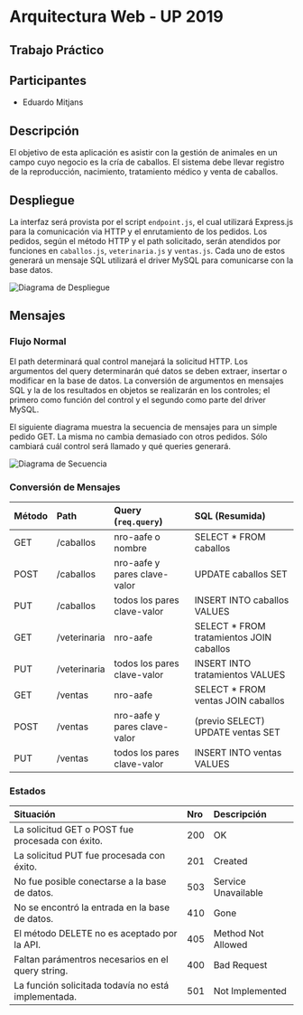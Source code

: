 # Arquitectura Web - UP 2019
## Trabajo Práctico
## Participantes

- Eduardo Mitjans

## Descripción

El objetivo de esta aplicación es asistir con la gestión de animales en un campo cuyo negocio es la cría de caballos.
El sistema debe llevar registro de la reproducción, nacimiento, tratamiento médico y venta de caballos.

## Despliegue

La interfaz será provista por el script `endpoint.js`, el cual utilizará Express.js para la comunicación via HTTP y el enrutamiento de los pedidos. Los pedidos, según el método HTTP y el path solicitado, serán atendidos por funciones en `caballos.js`, `veterinaria.js` y `ventas.js`. Cada uno de estos generará un mensaje SQL utilizará el driver MySQL para comunicarse con la base datos.

![Diagrama de Despliegue](http://www.plantuml.com/plantuml/proxy?src=https://raw.githubusercontent.com/Edu237/arq-web/master/uml/despliegue.puml)

## Mensajes
### Flujo Normal

El path determinará qual control manejará la solicitud HTTP. Los argumentos del query determinarán qué datos se deben extraer, insertar o modificar en la base de datos. La conversión de argumentos en mensajes SQL y la de los resultados en objetos se realizarán en los controles; el primero como función del control y el segundo como parte del driver MySQL.

El siguiente diagrama muestra la secuencia de mensajes para un simple pedido GET. La misma no cambia demasiado con otros pedidos. Sólo cambiará cuál control será llamado y qué queries generará.

![Diagrama de Secuencia](http://www.plantuml.com/plantuml/proxy?src=https://raw.githubusercontent.com/Edu237/arq-web/master/uml/get-sequence.puml)

### Conversión de Mensajes

|Método|Path|Query (`req.query`)|SQL (Resumida)|
|:--|:--|:--|:--|
|GET|/caballos|nro-aafe o nombre|SELECT * FROM caballos|
|POST|/caballos|nro-aafe y pares clave-valor|UPDATE caballos SET|
|PUT|/caballos|todos los pares clave-valor|INSERT INTO caballos VALUES|
|GET|/veterinaria|nro-aafe|SELECT * FROM tratamientos JOIN caballos|
|PUT|/veterinaria|todos los pares clave-valor|INSERT INTO tratamientos VALUES|
|GET|/ventas|nro-aafe|SELECT * FROM ventas JOIN caballos|
|POST|/ventas|nro-aafe y pares clave-valor|(previo SELECT) UPDATE ventas SET|
|PUT|/ventas|todos los pares clave-valor|INSERT INTO ventas VALUES|

### Estados

|Situación|Nro|Descripción|
|:--|:--|:--|
|La solicitud GET o POST fue procesada con éxito.|200|OK|
|La solicitud PUT fue procesada con éxito.|201|Created|
|No fue posible conectarse a la base de datos.|503|Service Unavailable|
|No se encontró la entrada en la base de datos.|410|Gone|
|El método DELETE no es aceptado por la API.|405|Method Not Allowed|
|Faltan parámentros necesarios en el query string.|400|Bad Request|
|La función solicitada todavía no está implementada.|501|Not Implemented|
